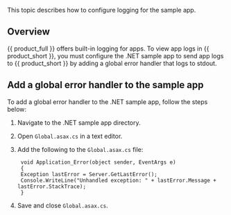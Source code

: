 This topic describes how to configure logging for the sample app.

## Overview

{{ product_full }} offers built-in logging for apps. To view app logs in
{{ product_short }}, you must configure the .NET sample app to send app logs
to {{ product_short }} by adding a global error handler that logs to stdout.

## Add a global error handler to the sample app

To add a global error handler to the .NET sample app, follow the steps below:

1. Navigate to the .NET sample app directory.

1. Open `Global.asax.cs` in a text editor.

1. Add the following to the `Global.asax.cs` file:

        void Application_Error(object sender, EventArgs e)
        {
        Exception lastError = Server.GetLastError();
        Console.WriteLine("Unhandled exception: " + lastError.Message + lastError.StackTrace);
        }

1. Save and close `Global.asax.cs`.
